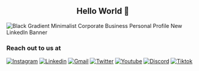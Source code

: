 ## <div align="center">Hello World 👋 </div>

![Black Gradient Minimalist Corporate Business Personal Profile New LinkedIn Banner](https://github.com/MTCBPDCDubai/MTCBPDCDubai/assets/70954808/5ccc9a1b-9858-4483-848a-9c6e2721e6de)

### <div>Reach out to us at</div>
[![Instagram](https://img.shields.io/badge/Instagram-E4405F?style=for-the-badge&logo=instagram&logoColor=white)](https://www.instagram.com/mtcbpdc/)
[![Linkedin](https://img.shields.io/badge/LinkedIn-0077B5?style=for-the-badge&logo=linkedin&logoColor=white)](https://www.linkedin.com/company/microsoft-tech-club/)
[![Gmail](https://img.shields.io/badge/Gmail-D14836?style=for-the-badge&logo=gmail&logoColor=white)](https://www.linkedin.com/company/microsoft-tech-club/)
[![Twitter](https://img.shields.io/badge/Twitter-1DA1F2?style=for-the-badge&logo=twitter&logoColor=white)](https://www.linkedin.com/company/microsoft-tech-club/)
[![Youtube](https://img.shields.io/badge/YouTube-FF0000?style=for-the-badge&logo=youtube&logoColor=white)](https://www.linkedin.com/company/microsoft-tech-club/)
[![Discord](https://img.shields.io/badge/Discord-5865F2?style=for-the-badge&logo=discord&logoColor=white)](https://www.linkedin.com/company/microsoft-tech-club/)
[![Tiktok](https://img.shields.io/badge/TikTok-000000?style=for-the-badge&logo=tiktok&logoColor=white)](https://www.linkedin.com/company/microsoft-tech-club/)
<!--
**MTCBPDCDubai/MTCBPDCDubai** is a ✨ _special_ ✨ repository because its `README.md` (this file) appears on your GitHub profile.

Here are some ideas to get you started:

- 🔭 I’m currently working on ...
- 🌱 I’m currently learning ...
- 👯 I’m looking to collaborate on ...
- 🤔 I’m looking for help with ...
- 💬 Ask me about ...
- 📫 How to reach me: ...
- 😄 Pronouns: ...
- ⚡ Fun fact: ...
-->
